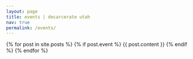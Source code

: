 ```yaml
---
layout: page
title: events | decarcerate utah
nav: true
permalink: /events/
---
```


<div class="events">
  {% for post in site.posts %} {% if post.event %}
    {{ post.content }}
  {% endif %} {% endfor %}
</div>

